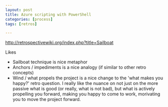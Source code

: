 ```yaml
---
layout: post
title: Azure scripting with PowerShell
categories: [process]
tags: [retros]

---
```


http://retrospectivewiki.org/index.php?title=Sailboat

Likes
* Sailboat technique is nice metaphor
* Anchors / impediments is a nice analogy (if similar to other retro concepts)
* Wind / what propels the project is a nice change to the 'what makes you happy?' retro question. I really like the nuance on not just on the more passive what is good (or really, what is not bad), but what is actively propelling you forward, making you happy to come to work, morivating you to move the project forward.